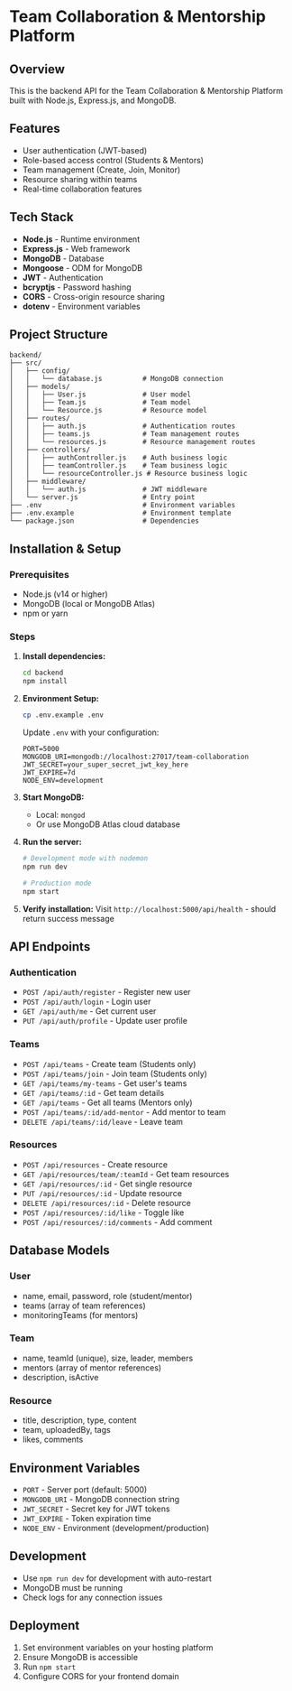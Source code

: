 # Team Collaboration & Mentorship Platform 

## Overview
This is the backend API for the Team Collaboration & Mentorship Platform built with Node.js, Express.js, and MongoDB.

## Features
- User authentication (JWT-based)
- Role-based access control (Students & Mentors)
- Team management (Create, Join, Monitor)
- Resource sharing within teams
- Real-time collaboration features

## Tech Stack
- **Node.js** - Runtime environment
- **Express.js** - Web framework
- **MongoDB** - Database
- **Mongoose** - ODM for MongoDB
- **JWT** - Authentication
- **bcryptjs** - Password hashing
- **CORS** - Cross-origin resource sharing
- **dotenv** - Environment variables

## Project Structure
```
backend/
├── src/
│   ├── config/
│   │   └── database.js          # MongoDB connection
│   ├── models/
│   │   ├── User.js              # User model
│   │   ├── Team.js              # Team model
│   │   └── Resource.js          # Resource model
│   ├── routes/
│   │   ├── auth.js              # Authentication routes
│   │   ├── teams.js             # Team management routes
│   │   └── resources.js         # Resource management routes
│   ├── controllers/
│   │   ├── authController.js    # Auth business logic
│   │   ├── teamController.js    # Team business logic
│   │   └── resourceController.js # Resource business logic
│   ├── middleware/
│   │   └── auth.js              # JWT middleware
│   └── server.js                # Entry point
├── .env                         # Environment variables
├── .env.example                 # Environment template
└── package.json                 # Dependencies
```

## Installation & Setup

### Prerequisites
- Node.js (v14 or higher)
- MongoDB (local or MongoDB Atlas)
- npm or yarn

### Steps
1. **Install dependencies:**
   ```bash
   cd backend
   npm install
   ```

2. **Environment Setup:**
   ```bash
   cp .env.example .env
   ```
   
   Update `.env` with your configuration:
   ```
   PORT=5000
   MONGODB_URI=mongodb://localhost:27017/team-collaboration
   JWT_SECRET=your_super_secret_jwt_key_here
   JWT_EXPIRE=7d
   NODE_ENV=development
   ```

3. **Start MongoDB:**
   - Local: `mongod`
   - Or use MongoDB Atlas cloud database

4. **Run the server:**
   ```bash
   # Development mode with nodemon
   npm run dev
   
   # Production mode
   npm start
   ```

5. **Verify installation:**
   Visit `http://localhost:5000/api/health` - should return success message

## API Endpoints

### Authentication
- `POST /api/auth/register` - Register new user
- `POST /api/auth/login` - Login user
- `GET /api/auth/me` - Get current user
- `PUT /api/auth/profile` - Update user profile

### Teams
- `POST /api/teams` - Create team (Students only)
- `POST /api/teams/join` - Join team (Students only)
- `GET /api/teams/my-teams` - Get user's teams
- `GET /api/teams/:id` - Get team details
- `GET /api/teams` - Get all teams (Mentors only)
- `POST /api/teams/:id/add-mentor` - Add mentor to team
- `DELETE /api/teams/:id/leave` - Leave team

### Resources
- `POST /api/resources` - Create resource
- `GET /api/resources/team/:teamId` - Get team resources
- `GET /api/resources/:id` - Get single resource
- `PUT /api/resources/:id` - Update resource
- `DELETE /api/resources/:id` - Delete resource
- `POST /api/resources/:id/like` - Toggle like
- `POST /api/resources/:id/comments` - Add comment

## Database Models

### User
- name, email, password, role (student/mentor)
- teams (array of team references)
- monitoringTeams (for mentors)

### Team
- name, teamId (unique), size, leader, members
- mentors (array of mentor references)
- description, isActive

### Resource
- title, description, type, content
- team, uploadedBy, tags
- likes, comments

## Environment Variables
- `PORT` - Server port (default: 5000)
- `MONGODB_URI` - MongoDB connection string
- `JWT_SECRET` - Secret key for JWT tokens
- `JWT_EXPIRE` - Token expiration time
- `NODE_ENV` - Environment (development/production)

## Development
- Use `npm run dev` for development with auto-restart
- MongoDB must be running
- Check logs for any connection issues

## Deployment
1. Set environment variables on your hosting platform
2. Ensure MongoDB is accessible
3. Run `npm start`
4. Configure CORS for your frontend domain
